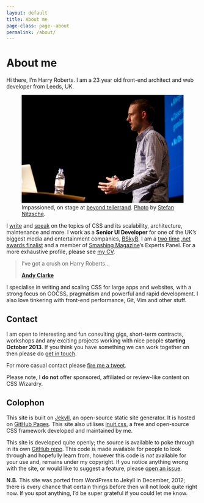 ```yaml
---
layout: default
title: About me
page-class: page--about
permalink: /about/
---
```


# About me

Hi there, I’m Harry Roberts. I am a 23 year old front-end architect and web
developer from Leeds, UK.

<figure>
  <img src="/img/content/me.jpg" alt="">
  <figcaption>Impassioned, on stage at <a href="http://2013.beyondtellerrand.com/">beyond tellerrand</a>.
  <a href="http://www.flickr.com/photos/stn1978/8899790026/">Photo</a> by
  <a href="https://twitter.com/stn1978">Stefan Nitzsche</a>.</figcaption>
</figure>

I [write](/archive/) and [speak](/speaking/) on the topics of CSS and its scalability,
architecture, maintenance and more. I work as a <b>Senior UI Developer</b> for
one of the UK’s biggest media and entertainment companies, [BSkyB](http://en.wikipedia.org/wiki/BSkyB).
I am a [two time](http://www.netmagazine.com/features/net-awards-2011-10-brilliant-newcomers)
[.net awards finalist](http://www.netmagazine.com/features/net-awards-2013-top-10-young-developers)
and a member of [Smashing Magazine](http://www.smashingmagazine.com/)’s Experts
Panel. For a more exhaustive profile, please see [my CV](http://csswizardry.com/cv/).

<div class="island">
    <blockquote class="delta">
        <p>I’ve got a crush on Harry Roberts…</p>
        <b class="source"><a href="http://unfinished.bz/11">Andy Clarke</a></b>
    </blockquote>
</div>

I specialise in writing and scaling CSS for large apps and websites, with a
strong focus on OOCSS, pragmatism and powerful and rapid development. I also love
tinkering with front-end performance, Git, Vim and other stuff.

## Contact

I am open to interesting and fun consulting gigs, short-term contracts,
workshops and any exciting projects working with nice people **starting October
2013**. If you think you have something we can work together on then please do
[get in touch](mailto:harry@csswizardry.com).

For more casual contact please [fire me a tweet](http://twitter.com/?status=Hey,%20@csswizardry%20).

Please note, I **do not** offer sponsored, affiliated or review-like content on
CSS Wizardry.

## Colophon

This site is built on [Jekyll](https://github.com/mojombo/jekyll), an open-source
static site generator. It is hosted on [GitHub Pages](http://pages.github.com/).
This site also utilises [inuit.css](http://inuitcss.com), a free and open-source
CSS framework developed and maintained by me.

This site is developed quite openly; the source is available to poke through in
its own [GitHub repo](https://github.com/csswizardry/csswizardry.github.com).
This code is made available for people to look through and hopefully learn from,
however this code is _not_ available for your use and, remains under my copyright.
If you notice anything wrong with the site, or would like to suggest a feature,
please [open an issue](https://github.com/csswizardry/csswizardry.github.com/issues).

**N.B.** This site was ported from WordPress to Jekyll in December, 2012; there
is every chance that certain things before then will not look quite right now.
If you spot anything, I’d be super grateful if you could let me know.
